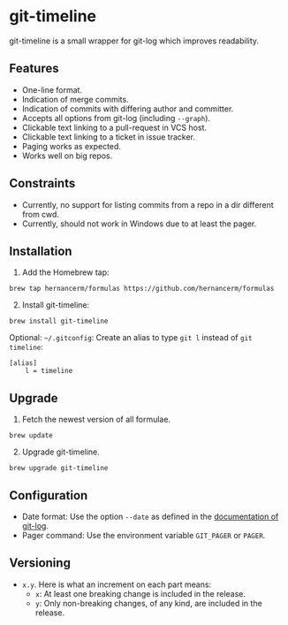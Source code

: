 # git-timeline

git-timeline is a small wrapper for git-log which improves readability.

## Features

- One-line format.
- Indication of merge commits.
- Indication of commits with differing author and committer.
- Accepts all options from git-log (including `--graph`).
- Clickable text linking to a pull-request in VCS host.
- Clickable text linking to a ticket in issue tracker.
- Paging works as expected.
- Works well on big repos.

## Constraints

- Currently, no support for listing commits from a repo in a dir different from cwd.
- Currently, should not work in Windows due to at least the pager.

## Installation

1. Add the Homebrew tap:

```text
brew tap hernancerm/formulas https://github.com/hernancerm/formulas
```

2. Install git-timeline:

```text
brew install git-timeline
```

Optional: `~/.gitconfig`: Create an alias to type `git l` instead of `git timeline`:

```text
[alias]
    l = timeline
```

## Upgrade

1. Fetch the newest version of all formulae.

```text
brew update
```

2. Upgrade git-timeline.

```text
brew upgrade git-timeline
```

## Configuration

- Date format: Use the option `--date` as defined in the
  [documentation of git-log](https://git-scm.com/docs/git-log#Documentation/git-log.txt---dateformat).
- Pager command: Use the environment variable `GIT_PAGER` or `PAGER`.

## Versioning

- `x.y`. Here is what an increment on each part means:
  - `x`: At least one breaking change is included in the release.
  - `y`: Only non-breaking changes, of any kind, are included in the release.
